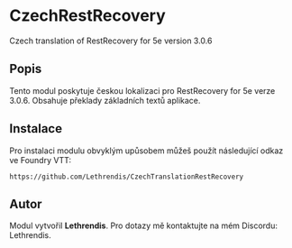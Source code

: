 
# CzechRestRecovery

Czech translation of RestRecovery for 5e version 3.0.6

## Popis
Tento modul poskytuje českou lokalizaci pro RestRecovery for 5e verze 3.0.6. Obsahuje překlady základních textů aplikace.

## Instalace
Pro instalaci modulu obvyklým upůsobem můžeš použít následující odkaz ve Foundry VTT:

```
https://github.com/Lethrendis/CzechTranslationRestRecovery
```

## Autor
Modul vytvořil **Lethrendis**. Pro dotazy mě kontaktujte na mém Discordu: Lethrendis.
